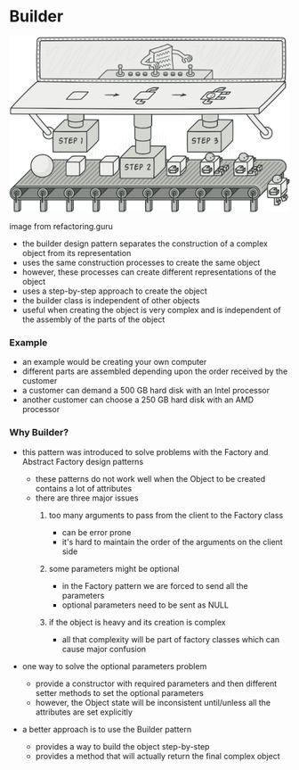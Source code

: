 # Builder

![Builder_image](https://github.com/farzadafi/Design_Pattern/blob/master/image/Builder.png)

image from refactoring.guru

* the builder design pattern separates the construction of a complex object from its
  representation
* uses the same construction processes to create the same object
* however, these processes can create different representations of the object
* uses a step-by-step approach to create the object
* the builder class is independent of other objects
* useful when creating the object is very complex and is independent of the assembly of
  the parts of the object

### Example

* an example would be creating your own computer
* different parts are assembled depending upon the order received by the customer
* a customer can demand a 500 GB hard disk with an Intel processor
* another customer can choose a 250 GB hard disk with an AMD processor

### Why Builder?

* this pattern was introduced to solve problems with the Factory and Abstract Factory design patterns
    - these patterns do not work well when the Object to be created contains a lot of attributes

    * there are three major issues
        1. too many arguments to pass from the client to the Factory class
            * can be error prone
            * it's hard to maintain the order of the arguments on the client side

        2. some parameters might be optional
            * in the Factory pattern we are forced to send all the parameters
            * optional parameters need to be sent as NULL

        3. if the object is heavy and its creation is complex
            * all that complexity will be part of factory classes which can cause major confusion

* one way to solve the optional parameters problem
    - provide a constructor with required parameters and then different setter
      methods to set the optional parameters
    - however, the Object state will be inconsistent until/unless all the attributes
      are set explicitly

* a better approach is to use the Builder pattern
    - provides a way to build the object step-by-step
    - provides a method that will actually return the final complex object